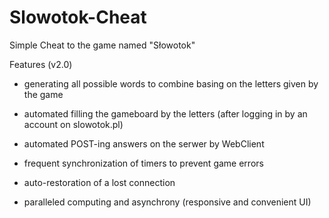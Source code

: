 Slowotok-Cheat
==============

Simple Cheat to the game named "Słowotok"

Features (v2.0)

- generating all possible words to combine basing
  on the letters given by the game
  
- automated filling the gameboard by the letters
  (after logging in by an account on slowotok.pl)
  
- automated POST-ing answers on the serwer by WebClient

- frequent synchronization of timers to prevent game errors

- auto-restoration of a lost connection

- paralleled computing and asynchrony
  (responsive and convenient UI)
